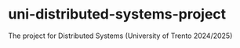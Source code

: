 # uni-distributed-systems-project
The project for Distributed Systems (University of Trento 2024/2025)
